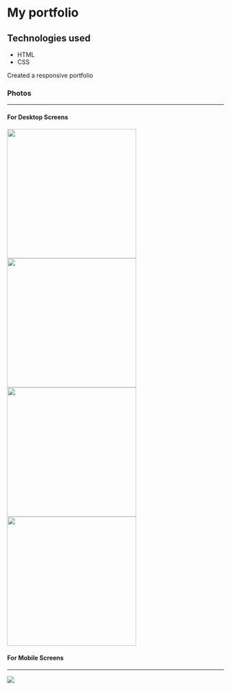 <html>
<h1>My portfolio</h1>
<h2>Technologies used</h2>
<ul>
<li>HTML</li>
<li>CSS</li>
</ul>
  <p>Created a responsive portfolio</p>

  <h3>Photos</h3>
  <hr>
   <h4>For Desktop Screens</h4>
  <img src="https://github.com/MonikaGade/My-Portfolio/assets/144129444/f871ea49-a176-420f-ab12-cd168ae76374" width="300">
  <img src="https://github.com/MonikaGade/My-Portfolio/assets/144129444/a2ce6e6a-5620-4db1-8640-b2fbd06cae13" width="300">
<img src="https://github.com/MonikaGade/My-Portfolio/assets/144129444/8a0ace87-3a7d-4081-a828-b46214236426" width="300">
<img src="https://github.com/MonikaGade/My-Portfolio/assets/144129444/2a2a54ba-83a2-486a-a9f7-db4f4c5a9cf0" width="300">

 <h4>For Mobile Screens </h4>
 <hr>
<img src="https://github.com/MonikaGade/My-Portfolio/assets/144129444/3417f199-438d-4880-a723-d0cbf626a986" >

</html>
